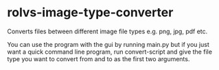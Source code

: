 # rolvs-image-type-converter
 Converts files between different image file types e.g. png, jpg, pdf etc. 

You can use the program with the gui by running main.py but if you just want a quick command line program,
run convert-script and give the file type you want to convert from and to as the first two arguments.